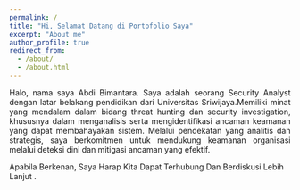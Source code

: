 ```yaml
---
permalink: /
title: "Hi, Selamat Datang di Portofolio Saya"
excerpt: "About me"
author_profile: true
redirect_from: 
  - /about/
  - /about.html
---
```

<p style="text-align:justify">
Halo, nama saya Abdi Bimantara. Saya adalah seorang Security Analyst dengan latar belakang pendidikan dari Universitas Sriwijaya.Memiliki minat yang mendalam dalam bidang threat hunting dan security investigation, khususnya dalam menganalisis serta mengidentifikasi ancaman keamanan yang dapat membahayakan sistem. Melalui pendekatan yang analitis dan strategis, saya berkomitmen untuk mendukung keamanan organisasi melalui deteksi dini dan mitigasi ancaman yang efektif.
<p>
  
Apabila Berkenan, Saya Harap Kita Dapat Terhubung Dan Berdiskusi Lebih Lanjut .



